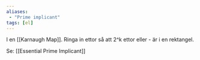 ```yaml
---
aliases:
 - "Prime implicant"
tags: [el]
---
```


I en [[Karnaugh Map]]. Ringa in ettor så att 2^k ettor eller - är i en rektangel. 

Se: [[Essential Prime Implicant]]